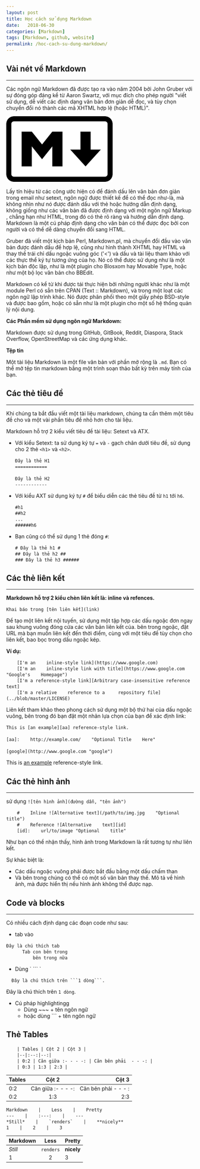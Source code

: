 ```yaml
---
layout: post
title: Học cách sử dụng Markdown
date:   2018-06-30
categories: [Markdown]
tags: [Markdown, github, website]
permalink: /hoc-cach-su-dung-markdown/
---
```


## Vài nét về Markdown
---

Các ngôn ngữ Markdown đã được tạo ra vào năm 2004 bởi John Gruber với sự đóng góp đáng kể từ Aaron Swartz, với mục đích cho phép người "viết sử dụng, dễ viết các định dạng văn bản đơn giản dễ đọc, và tùy chọn chuyển đổi nó thành các mã XHTML hợp lệ (hoặc HTML)".

![Markdown](/img/markdown.png)

Lấy tín hiệu từ các công ước hiện có để đánh dấu lên văn bản đơn giản trong email như setext, ngôn ngữ được thiết kế để có thể đọc như-là, mà không nhìn như nó được đánh dấu với thẻ hoặc hướng dẫn định dạng, không giống như các văn bản đã được định dạng với một ngôn ngữ Markup , chẳng hạn như HTML, trong đó có thẻ rõ ràng và hướng dẫn định dạng. Markdown là một cú pháp định dạng cho văn bản có thể được đọc bởi con người và có thể dễ dàng chuyển đổi sang HTML.

Gruber đã viết một kịch bản Perl, Markdown.pl, mà chuyển đổi đầu vào văn bản được đánh dấu để hợp lệ, cũng như hình thành XHTML hay HTML và thay thế trái chỉ dấu ngoặc vuông góc ('<') và dấu và tài liệu tham khảo với các thực thể ký tự tương ứng của họ. Nó có thể được sử dụng như là một kịch bản độc lập, như là một plugin cho Blosxom hay Movable Type, hoặc như một bộ lọc văn bản cho BBEdit.

Markdown có kể từ khi được tái thực hiện bởi những người khác như là một module Perl có sẵn trên CPAN (Text :: Markdown), và trong một loạt các ngôn ngữ lập trình khác. Nó được phân phối theo một giấy phép BSD-style và được bao gồm, hoặc có sẵn như là một plugin cho một số hệ thống quản lý nội dung.

**Các Phần mềm sử dụng ngôn ngữ Markdown:**

Markdown được sử dụng trong GitHub, GitBook, Reddit, Diaspora, Stack Overflow, OpenStreetMap và các ứng dụng khác.

**Tệp tin**

Một tài liệu Markdown là một file văn bản với phần mở rộng là ```.md```. Bạn có thể mở tệp tin markdown bằng một trình soạn thảo bất kỳ trên máy tính của bạn.

## Các thẻ tiêu đề
---
Khi chúng ta bắt đầu viết một tài liệu markdown, chúng ta cần thêm một tiêu đề cho và một vài phần tiêu đề nhỏ hơn cho tài liệu.

Markdown hỗ trợ 2 kiểu viết tiêu đề tài liệu: Setext và ATX.
* Với kiểu Setext: ta sử dụng ký tự ```=``` và ```-``` gạch chân dưới tiêu đề, sử dụng cho 2 thẻ ```<h1>``` và ```<h2>```.
  ```
  Đây là thẻ H1
  ============

  Đây là thẻ H2
  ------------
  ```
  
* Với kiểu AXT sử dụng ký tự ```#``` để biểu diễn các thẻ tiêu đề từ ```h1``` tới ```h6```.
  ```
  #h1
  ##h2
  ...
  ######h6
  ```
  
* Bạn cũng có thể sử dụng 1 thẻ đóng ```#```:
  ```
  # Đây là thẻ h1 #
  ## Đây là thẻ h2 ##
  ### Đây là thẻ h3 ######
  ```
  
## Các thẻ liên kết
---
**Markdown hỗ trợ 2 kiểu chèn liên kết là: inline và refences.**
~~~
Khai báo trong [tên liên kết](link) 
~~~

Để tạo một liên kết nội tuyến, sử dụng một tập hợp các dấu ngoặc đơn ngay sau khung vuông đóng cửa các văn bản liên kết của. bên trong ngoặc, đặt URL mà bạn muốn liên kết đến thời điểm, cùng với một tiêu đề tùy chọn cho liên kết, bao bọc trong dấu ngoặc kép.

**Ví dụ:**
``` 
    [I'm an    inline-style link](https://www.google.com)
    [I'm an    inline-style link with title](https://www.google.com "Google's    Homepage")
    [I'm a reference-style link][Arbitrary case-insensitive reference text]
    [I'm a relative    reference to a     repository file](../blob/master/LICENSE)
```

Liên kết tham khảo theo phong cách sử dụng một bộ thứ hai của dấu ngoặc vuông, bên trong đó bạn đặt một nhãn lựa chọn của bạn để xác định link:
```
This is [an example][aa] reference-style link.

[aa]:    http://example.com/    "Optional Title    Here"

[google](http://www.google.com "google")
```
This is [an example](http://example.com/) reference-style link.

## Các thẻ hình ảnh
---
sử dụng ```![tên hình ảnh](đường dẫn, "tên ảnh")```
~~~
    #    Inline ![Alternative text](/path/to/img.jpg    "Optional    title")
    #    Reference ![Alternative    text][id]
    [id]:    url/to/image "Optional    title"
~~~    
Như bạn có thể nhận thấy, hình ảnh trong Markdown là rất tương tự như liên kết.

Sự khác biệt là:
* Các dấu ngoặc vuông phải được bắt đầu bằng một dấu chấm than
* Và bên trong chúng có thể có một số văn bản thay thế. Mô tả về hình ảnh, mà được hiển thị nếu hình ảnh không thể được nạp.

## Code và blocks
---
Có nhiều cách định dạng các đoạn code như sau:

* tab vào
~~~
Đây là chú thích tab
      Tab con bên trong
          bên trong nữa
~~~          
* Dùng \` ``` \`
~~~
  Đây là chú thích trên ```1 dòng```.
~~~
Đây là chú thích trên ```1 dòng```.

* Cú pháp highlightingg
  * Dùng ~~~ + tên ngôn ngữ
  * hoặc dùng ``` + tên ngôn ngữ
  
  
## Thẻ Tables
``` 
    | Tables | Cột 2 | Cột 3 |
    |--|:--:|--:|
    | 0:2 | Căn giữa :- - - -: | Căn bên phải  - - -: |
    | 0:3 | 1:3 | 2:3 |
```

| Tables | Cột 2 | Cột 3 |
|--|:--:|--:|
| 0:2 | Căn giữa :- - - -: | Căn bên phải - - - : |
| 0:2 | 1:3 | 2:3 |

```
Markdown    |    Less    |    Pretty
---    |    :---:    |    ---
*Still*    |    `renders`    |    **nicely**
1    |    2    |    3
```

Markdown  | Less  |  Pretty
--- | :---: | ---
*Still* |	`renders` |	**nicely**
1 |	2 |	3
